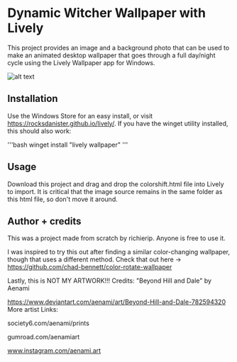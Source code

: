 # Dynamic Witcher Wallpaper with Lively

This project provides an image and a background photo that can be used to make an animated desktop wallpaper that goes through a full day/night cycle using the Lively Wallpaper app for Windows.

![alt text](https://github.com/richierip/Dynamic-Witcher-Wallpaper/blob/main/witchercapture.gif?raw=true)

## Installation

Use the Windows Store for an easy install, or visit https://rocksdanister.github.io/lively/. If you have the winget utility installed, this should also work:

'''bash
winget install "lively wallpaper"
'''

## Usage

Download this project and drag and drop the colorshift.html file into Lively to import. It is critical that the image source remains in the same folder as this html file, so don't move it around.

## Author + credits

This was a project made from scratch by richierip. Anyone is free to use it.

I was inspired to try this out after finding a similar color-changing wallpaper, though that uses a different method.  Check that out here -> https://github.com/chad-bennett/color-rotate-wallpaper

Lastly, this is NOT MY ARTWORK!!! Credits: "Beyond Hill and Dale" by Aenami
      
https://www.deviantart.com/aenami/art/Beyond-Hill-and-Dale-782594320 
  More artist Links:

society6.com/aenami/prints

gumroad.com/aenamiart 

www.instagram.com/aenami.art 

